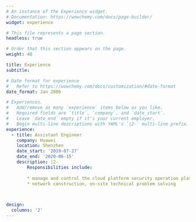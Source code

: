 ```yaml
---
# An instance of the Experience widget.
# Documentation: https://wowchemy.com/docs/page-builder/
widget: experience

# This file represents a page section.
headless: true

# Order that this section appears on the page.
weight: 40

title: Experience
subtitle:

# Date format for experience
#   Refer to https://wowchemy.com/docs/customization/#date-format
date_format: Jan 2006

# Experiences.
#   Add/remove as many `experience` items below as you like.
#   Required fields are `title`, `company`, and `date_start`.
#   Leave `date_end` empty if it's your current employer.
#   Begin multi-line descriptions with YAML's `|2-` multi-line prefix.
experience:
  - title: Assistant Engineer
    company: Huawei
    location: Shenzhen
    date_start: '2019-07-27'
    date_end: '2020-06-15'
    description: |2-
        Responsibilities include:
        
        * manage and control the cloud platform security operation platform, discover and manage vulnerabilities
        * network construction, on-site technical problem solving
        


design:
  columns: '2'
---
```

